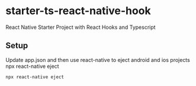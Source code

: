 # starter-ts-react-native-hook
React Native Starter Project with React Hooks and Typescript

## Setup
Update app.json and then use react-native to eject android and ios projects npx react-native eject

`npx react-native eject`
